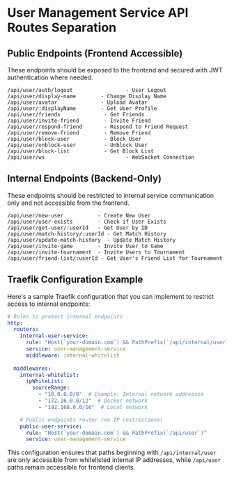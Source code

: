# User Management Service API Routes Separation

## Public Endpoints (Frontend Accessible)

These endpoints should be exposed to the frontend and secured with JWT authentication where needed.

```
/api/user/auth/logout                 - User Logout
/api/user/display-name        - Change Display Name
/api/user/avatar              - Upload Avatar
/api/user/:displayName        - Get User Profile
/api/user/friends              - Get Friends
/api/user/invite-friend        - Invite Friend
/api/user/respond-friend       - Respond to Friend Request
/api/user/remove-friend        - Remove Friend
/api/user/block-user           - Block User
/api/user/unblock-user         - Unblock User
/api/user/block-list           - Get Block List
/api/user/ws                          - WebSocket Connection
```

## Internal Endpoints (Backend-Only)

These endpoints should be restricted to internal service communication only and not accessible from the frontend.

```
/api/user/new-user           - Create New User
/api/user/user-exists        - Check if User Exists
/api/user/get-user/:userId   - Get User by ID
/api/user/match-history/:userId - Get Match History
/api/user/update-match-history  - Update Match History
/api/user/invite-game        - Invite User to Game
/api/user/invite-tournament  - Invite Users to Tournament
/api/user/friend-list/:userId - Get User's Friend List for Tournament
```

## Traefik Configuration Example

Here's a sample Traefik configuration that you can implement to restrict access to internal endpoints:

```yaml
# Rules to protect internal endpoints
http:
  routers:
    internal-user-service:
      rule: "Host(`your-domain.com`) && PathPrefix(`/api/internal/user`)"
      service: user-management-service
      middleware: internal-whitelist
  
  middlewares:
    internal-whitelist:
      ipWhiteList:
        sourceRange:
          - "10.0.0.0/8"  # Example: Internal network addresses
          - "172.16.0.0/12"  # Docker network
          - "192.168.0.0/16"  # Local network

    # Public endpoints router (no IP restrictions)
    public-user-service:
      rule: "Host(`your-domain.com`) && PathPrefix(`/api/user`)"
      service: user-management-service
```

This configuration ensures that paths beginning with `/api/internal/user` are only accessible from whitelisted internal IP addresses, while `/api/user` paths remain accessible for frontend clients.